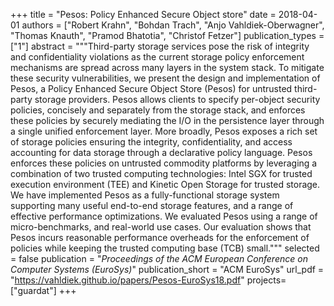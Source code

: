 +++
title = "Pesos: Policy Enhanced Secure Object store"
date = 2018-04-01
authors = ["Robert Krahn", "Bohdan Trach", "Anjo Vahldiek-Oberwagner", "Thomas Knauth", "Pramod Bhatotia", "Christof Fetzer"]
publication_types = ["1"]
abstract = """Third-party storage services pose the risk of integrity and confidentiality violations as the current storage policy enforcement mechanisms are spread across many layers in the system
stack. To mitigate these security vulnerabilities, we present
the design and implementation of Pesos, a Policy Enhanced
Secure Object Store (Pesos) for untrusted third-party storage
providers. Pesos allows clients to specify per-object security
policies, concisely and separately from the storage stack, and
enforces these policies by securely mediating the I/O in the
persistence layer through a single unified enforcement layer.
More broadly, Pesos exposes a rich set of storage policies
ensuring the integrity, confidentiality, and access accounting
for data storage through a declarative policy language.
Pesos enforces these policies on untrusted commodity platforms by leveraging a combination of two trusted computing technologies: Intel SGX for trusted execution environment (TEE) and Kinetic Open Storage for trusted storage. We
have implemented Pesos as a fully-functional storage system
supporting many useful end-to-end storage features, and a
range of effective performance optimizations. We evaluated
Pesos using a range of micro-benchmarks, and real-world
use cases. Our evaluation shows that Pesos incurs reasonable
performance overheads for the enforcement of policies while
keeping the trusted computing base (TCB) small."""
selected = false
publication = "*Proceedings of the ACM European Conference on Computer Systems (EuroSys)*"
publication_short = "ACM EuroSys"
url_pdf = "https://vahldiek.github.io/papers/Pesos-EuroSys18.pdf"
projects=["guardat"]
+++

